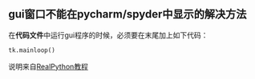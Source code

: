 ## gui窗口不能在pycharm/spyder中显示的解决方法

 在**代码文件**中运行gui程序的时候，必须要在末尾加上如下代码：
 

```python
tk.mainloop()
```
说明来自[RealPython教程](https://realpython.com/python-gui-tkinter/#building-your-first-python-gui-application-with-tkinter)
